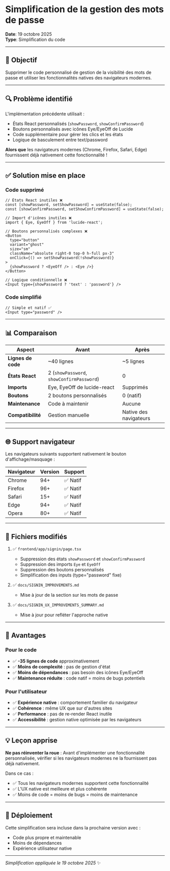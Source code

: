 # Simplification de la gestion des mots de passe

**Date**: 19 octobre 2025  
**Type**: Simplification du code

---

## 🎯 Objectif

Supprimer le code personnalisé de gestion de la visibilité des mots de passe et utiliser les fonctionnalités natives des navigateurs modernes.

---

## 🔍 Problème identifié

L'implémentation précédente utilisait :
- États React personnalisés (`showPassword`, `showConfirmPassword`)
- Boutons personnalisés avec icônes Eye/EyeOff de Lucide
- Code supplémentaire pour gérer les clics et les états
- Logique de basculement entre text/password

**Alors que** les navigateurs modernes (Chrome, Firefox, Safari, Edge) fournissent déjà nativement cette fonctionnalité !

---

## ✅ Solution mise en place

### Code supprimé

```tsx
// États React inutiles ❌
const [showPassword, setShowPassword] = useState(false);
const [showConfirmPassword, setShowConfirmPassword] = useState(false);

// Import d'icônes inutiles ❌
import { Eye, EyeOff } from 'lucide-react';

// Boutons personnalisés complexes ❌
<Button
  type="button"
  variant="ghost"
  size="sm"
  className="absolute right-0 top-0 h-full px-3"
  onClick={() => setShowPassword(!showPassword)}
>
  {showPassword ? <EyeOff /> : <Eye />}
</Button>

// Logique conditionnelle ❌
<Input type={showPassword ? 'text' : 'password'} />
```

### Code simplifié

```tsx
// Simple et natif ✅
<Input type="password" />
```

---

## 📊 Comparaison

| Aspect | Avant | Après |
|--------|-------|-------|
| **Lignes de code** | ~40 lignes | ~5 lignes |
| **États React** | 2 (`showPassword`, `showConfirmPassword`) | 0 |
| **Imports** | Eye, EyeOff de lucide-react | Supprimés |
| **Boutons** | 2 boutons personnalisés | 0 (natif) |
| **Maintenance** | Code à maintenir | Aucune |
| **Compatibilité** | Gestion manuelle | Native des navigateurs |

---

## 🌐 Support navigateur

Les navigateurs suivants supportent nativement le bouton d'affichage/masquage :

| Navigateur | Version | Support |
|------------|---------|---------|
| Chrome | 94+ | ✅ Natif |
| Firefox | 96+ | ✅ Natif |
| Safari | 15+ | ✅ Natif |
| Edge | 94+ | ✅ Natif |
| Opera | 80+ | ✅ Natif |

---

## 📂 Fichiers modifiés

1. ✅ `frontend/app/signin/page.tsx`
   - Suppression des états `showPassword` et `showConfirmPassword`
   - Suppression des imports `Eye` et `EyeOff`
   - Suppression des boutons personnalisés
   - Simplification des inputs (type="password" fixe)

2. ✅ `docs/SIGNIN_IMPROVEMENTS.md`
   - Mise à jour de la section sur les mots de passe

3. ✅ `docs/SIGNIN_UX_IMPROVEMENTS_SUMMARY.md`
   - Mise à jour pour refléter l'approche native

---

## 🎉 Avantages

### Pour le code
- ✅ **-35 lignes de code** approximativement
- ✅ **Moins de complexité** : pas de gestion d'état
- ✅ **Moins de dépendances** : pas besoin des icônes Eye/EyeOff
- ✅ **Maintenance réduite** : code natif = moins de bugs potentiels

### Pour l'utilisateur
- ✅ **Expérience native** : comportement familier du navigateur
- ✅ **Cohérence** : même UX que sur d'autres sites
- ✅ **Performance** : pas de re-render React inutile
- ✅ **Accessibilité** : gestion native optimisée par les navigateurs

---

## 💡 Leçon apprise

**Ne pas réinventer la roue** : Avant d'implémenter une fonctionnalité personnalisée, vérifier si les navigateurs modernes ne la fournissent pas déjà nativement.

Dans ce cas :
- ✅ Tous les navigateurs modernes supportent cette fonctionnalité
- ✅ L'UX native est meilleure et plus cohérente
- ✅ Moins de code = moins de bugs = moins de maintenance

---

## 🚀 Déploiement

Cette simplification sera incluse dans la prochaine version avec :
- Code plus propre et maintenable
- Moins de dépendances
- Expérience utilisateur native

---

*Simplification appliquée le 19 octobre 2025* ✨
